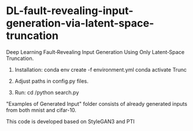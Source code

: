 # DL-fault-revealing-input-generation-via-latent-space-truncation

Deep Learning Fault‑Revealing Input Generation Using Only Latent‑Space Truncation.

1) Installation:
conda env create -f environment.yml
conda activate Trunc

2) Adjust paths in config.py files.

3) Run: cd <dataset>/python search.py
   

"Examples of Generated Input" folder consists of already generated inputs from both mnist and cifar-10.

This code is developed based on StyleGAN3 and PTI

